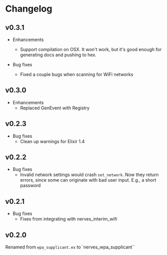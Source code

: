 # Changelog

## v0.3.1

  * Enhancements
    * Support compilation on OSX. It won't work, but it's good enough for
      generating docs and pushing to hex.

  * Bug fixes
    * Fixed a couple bugs when scanning for WiFi networks

## v0.3.0

  * Enhancements
    * Replaced GenEvent with Registry

## v0.2.3

  * Bug fixes
    * Clean up warnings for Elixir 1.4

## v0.2.2

  * Bug fixes
    * Invalid network settings would crash `set_network`. Now they
      return errors, since some can originate with bad user input.
      E.g., a short password

## v0.2.1

  * Bug fixes
    * Fixes from integrating with nerves_interim_wifi

## v0.2.0

Renamed from `wpa_supplicant.ex` to `nerves_wpa_supplicant``
